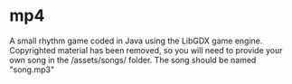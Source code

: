# mp4
A small rhythm game coded in Java using the LibGDX game engine. 
Copyrighted material has been removed, so you will need to provide your own song in the /assets/songs/ folder.
The song should be named "song.mp3"
